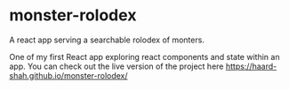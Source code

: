 # monster-rolodex
A react app serving a searchable rolodex of monters. 

One of my first React app exploring react components and state within an app. You can check out the live version of the project here <a> https://haard-shah.github.io/monster-rolodex/ </a> 
